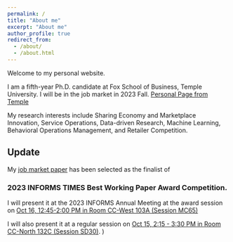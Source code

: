 ```yaml
---
permalink: /
title: "About me"
excerpt: "About me"
author_profile: true
redirect_from: 
  - /about/
  - /about.html
---
```

Welcome to my personal website.

I am a fifth-year Ph.D. candidate at Fox School of Business, Temple University. I will be in the job market in 2023 Fall.
[Personal Page from Temple](https://www.fox.temple.edu/directory/jingxuan-geng)

My research interests include Sharing Economy and Marketplace Innovation, Service Operations, Data-driven Research, Machine Learning, Behavioral Operations Management, and Retailer Competition.


## Update
My [job market paper](https://papers.ssrn.com/sol3/papers.cfm?abstract_id=4508590) has been selected as the finalist of 
###  2023 INFORMS TIMES Best Working Paper Award Competition.

I will present it at the 2023 INFORMS Annual Meeting at the award session on [Oct 16, 12:45-2:00 PM in Room CC-West 103A (Session MC65)](https://www.abstractsonline.com/pp8/?__hstc=194041586.bd6d4bf9f2dce6668f917286fcf9c8f5.1693598389579.1694494687517.1694546830644.17&__hssc=194041586.2.1694546830644&__hsfp=1531136680&hsCtaTracking=8f511889-324a-41b3-a438-37ad295392e9%7C0c80c5d7-cc8d-4989-9b70-52de4c44b90b#!/10856/session/67)

I will also present it at a regular session on [Oct 15,  2:15 - 3:30 PM in Room CC-North 132C (Session SD30)](https://www.abstractsonline.com/pp8/?__hstc=194041586.bd6d4bf9f2dce6668f917286fcf9c8f5.1693598389579.1694494687517.1694546830644.17&__hssc=194041586.2.1694546830644&__hsfp=1531136680&hsCtaTracking=8f511889-324a-41b3-a438-37ad295392e9%7C0c80c5d7-cc8d-4989-9b70-52de4c44b90b#!/10856/session/390).
)
